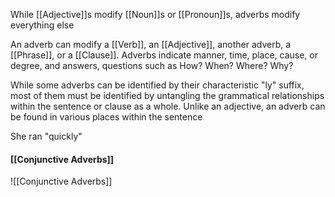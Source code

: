 While [[Adjective]]s modify [[Noun]]s or [[Pronoun]]s, adverbs modify everything else

An adverb can modify a [[Verb]], an [[Adjective]], another adverb, a [[Phrase]], or a [[Clause]]. Adverbs indicate manner, time, place, cause, or degree, and answers, questions such as How? When? Where? Why?

While some adverbs can be identified by their characteristic "ly" suffix, most of them must be identified by untangling the grammatical relationships within the sentence or clause as a whole. Unlike an adjective, an adverb can be found in various places within the sentence

She ran "quickly"

#### [[Conjunctive Adverbs]]
![[Conjunctive Adverbs]]